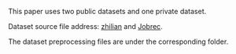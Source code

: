 This paper uses two public datasets and one private dataset. 

Dataset source file address: [zhilian](https://tianchi.aliyun.com/dataset/31623) and [Jobrec](https://www.kaggle.com/datasets/jsrshivam/job-recommendation-case-study).

The dataset preprocessing files are under the corresponding folder.